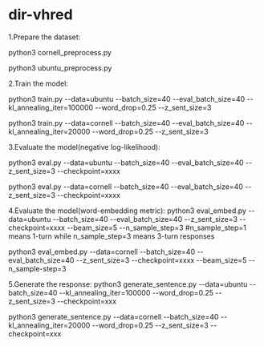 # dir-vhred


1.Prepare the dataset:

python3 cornell_preprocess.py

python3 ubuntu_preprocess.py



2.Train the model:

python3 train.py --data=ubuntu  --batch_size=40 --eval_batch_size=40  --kl_annealing_iter=100000 --word_drop=0.25 --z_sent_size=3

python3 train.py --data=cornell  --batch_size=40 --eval_batch_size=40  --kl_annealing_iter=20000 --word_drop=0.25 --z_sent_size=3




3.Evaluate the model(negative log-likelihood):

python3 eval.py --data=ubuntu   --batch_size=40 --eval_batch_size=40   --z_sent_size=3  --checkpoint=xxxx

python3 eval.py --data=cornell  --batch_size=40 --eval_batch_size=40  --z_sent_size=3   --checkpoint=xxxx


4.Evaluate the model(word-embedding metric):
python3 eval_embed.py --data=ubuntu   --batch_size=40 --eval_batch_size=40   --z_sent_size=3   --checkpoint=xxxx --beam_size=5  --n_sample_step=3
#n_sample_step=1 means 1-turn while n_sample_step=3 means 3-turn responses

python3 eval_embed.py --data=cornell   --batch_size=40 --eval_batch_size=40   --z_sent_size=3  --checkpoint=xxxx --beam_size=5 --n_sample-step=3

5.Generate the response:
python3 generate_sentence.py --data=ubuntu   --batch_size=40  --kl_annealing_iter=100000 --word_drop=0.25 --z_sent_size=3 --checkpoint=xxx

python3 generate_sentence.py --data=cornell   --batch_size=40  --kl_annealing_iter=20000 --word_drop=0.25 --z_sent_size=3 --checkpoint=xxx
